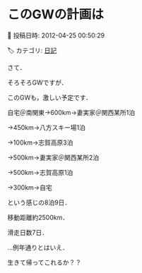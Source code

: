 # このGWの計画は

📅 投稿日時: 2012-04-25 00:50:29

🏷️ カテゴリ: [日記](cc4b5682fb7b8b144980957a978653fb0.md)

さて．


そろそろGWですが．





このGWも，激しい予定です．





自宅＠南関東→600km→妻実家＠関西某所1泊


→450km→八方スキー場1泊


→100km→志賀高原3泊


→500km→妻実家＠関西某所2泊


→500km→志賀高原1泊


→300km→自宅





という感じの8泊9日．


移動距離約2500km．


滑走日数7日．





…例年通りとはいえ．


生きて帰ってこれるか？？

